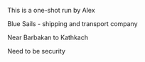 This is a one-shot run by Alex

Blue Sails - shipping and transport company

Near Barbakan to Kathkach 

Need to be security

